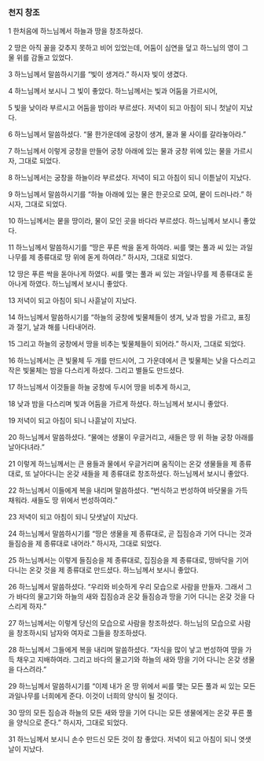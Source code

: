 ###  천지 창조 
1 한처음에 하느님께서 하늘과 땅을 창조하셨다.	

2 땅은 아직 꼴을 갖추지 못하고 비어 있었는데, 어둠이 심연을 덮고 하느님의 영이 그 물 위를 감돌고 있었다.	

3 하느님께서 말씀하시기를 “빛이 생겨라.” 하시자 빛이 생겼다.	

4 하느님께서 보시니 그 빛이 좋았다. 하느님께서는 빛과 어둠을 가르시어,	

5 빛을 낮이라 부르시고 어둠을 밤이라 부르셨다. 저녁이 되고 아침이 되니 첫날이 지났다.	

6	하느님께서 말씀하셨다. “물 한가운데에 궁창이 생겨, 물과 물 사이를 갈라놓아라.”	

7	하느님께서 이렇게 궁창을 만들어 궁창 아래에 있는 물과 궁창 위에 있는 물을 가르시자, 그대로 되었다.	

8	하느님께서는 궁창을 하늘이라 부르셨다. 저녁이 되고 아침이 되니 이튿날이 지났다.	

9	하느님께서 말씀하시기를 “하늘 아래에 있는 물은 한곳으로 모여, 뭍이 드러나라.” 하시자, 그대로 되었다.	

10	하느님께서는 뭍을 땅이라, 물이 모인 곳을 바다라 부르셨다. 하느님께서 보시니 좋았다.	

11	하느님께서 말씀하시기를 “땅은 푸른 싹을 돋게 하여라. 씨를 맺는 풀과 씨 있는 과일나무를 제 종류대로 땅 위에 돋게 하여라.” 하시자, 그대로 되었다.	

12	땅은 푸른 싹을 돋아나게 하였다. 씨를 맺는 풀과 씨 있는 과일나무를 제 종류대로 돋아나게 하였다. 하느님께서 보시니 좋았다.	

13	저녁이 되고 아침이 되니 사흗날이 지났다.	

14	하느님께서 말씀하시기를 “하늘의 궁창에 빛물체들이 생겨, 낮과 밤을 가르고, 표징과 절기, 날과 해를 나타내어라.	

15	그리고 하늘의 궁창에서 땅을 비추는 빛물체들이 되어라.” 하시자, 그대로 되었다.	

16	하느님께서는 큰 빛물체 두 개를 만드시어, 그 가운데에서 큰 빛물체는 낮을 다스리고 작은 빛물체는 밤을 다스리게 하셨다. 그리고 별들도 만드셨다.	

17	하느님께서 이것들을 하늘 궁창에 두시어 땅을 비추게 하시고,	

18	낮과 밤을 다스리며 빛과 어둠을 가르게 하셨다. 하느님께서 보시니 좋았다.	

19	저녁이 되고 아침이 되니 나흗날이 지났다.	

20	하느님께서 말씀하셨다. “물에는 생물이 우글거리고, 새들은 땅 위 하늘 궁창 아래를 날아다녀라.”	

21	이렇게 하느님께서는 큰 용들과 물에서 우글거리며 움직이는 온갖 생물들을 제 종류대로, 또 날아다니는 온갖 새들을 제 종류대로 창조하셨다. 하느님께서 보시니 좋았다.	

22	하느님께서 이들에게 복을 내리며 말씀하셨다. “번식하고 번성하여 바닷물을 가득 채워라. 새들도 땅 위에서 번성하여라.”	

23	저녁이 되고 아침이 되니 닷샛날이 지났다.	

24	하느님께서 말씀하시기를 “땅은 생물을 제 종류대로, 곧 집짐승과 기어 다니는 것과 들짐승을 제 종류대로 내어라.” 하시자, 그대로 되었다.	

25	하느님께서는 이렇게 들짐승을 제 종류대로, 집짐승을 제 종류대로, 땅바닥을 기어 다니는 온갖 것을 제 종류대로 만드셨다. 하느님께서 보시니 좋았다.	

26	하느님께서 말씀하셨다. “우리와 비슷하게 우리 모습으로 사람을 만들자. 그래서 그가 바다의 물고기와 하늘의 새와 집짐승과 온갖 들짐승과 땅을 기어 다니는 온갖 것을 다스리게 하자.”	

27	하느님께서는 이렇게 당신의 모습으로 사람을 창조하셨다. 하느님의 모습으로 사람을 창조하시되 남자와 여자로 그들을 창조하셨다.	

28	하느님께서 그들에게 복을 내리며 말씀하셨다. “자식을 많이 낳고 번성하여 땅을 가득 채우고 지배하여라. 그리고 바다의 물고기와 하늘의 새와 땅을 기어 다니는 온갖 생물을 다스려라.”	

29	하느님께서 말씀하시기를 “이제 내가 온 땅 위에서 씨를 맺는 모든 풀과 씨 있는 모든 과일나무를 너희에게 준다. 이것이 너희의 양식이 될 것이다.	

30	땅의 모든 짐승과 하늘의 모든 새와 땅을 기어 다니는 모든 생물에게는 온갖 푸른 풀을 양식으로 준다.” 하시자, 그대로 되었다.	

31	하느님께서 보시니 손수 만드신 모든 것이 참 좋았다. 저녁이 되고 아침이 되니 엿샛날이 지났다.


